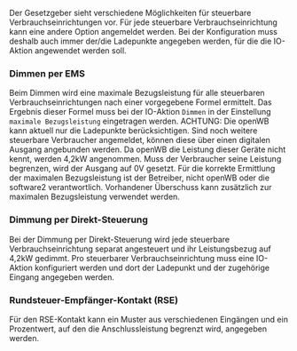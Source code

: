 Der Gesetzgeber sieht verschiedene Möglichkeiten für steuerbare Verbrauchseinrichtungen vor. Für jede steuerbare Verbrauchseinrichtung kann eine andere Option angemeldet werden. Bei der Konfiguration muss deshalb auch immer der/die Ladepunkte angegeben werden, für die die IO-Aktion angewendet werden soll.

### Dimmen per EMS

Beim Dimmen wird eine maximale Bezugsleistung für alle steuerbaren Verbrauchseinrichtungen nach einer vorgegebene Formel ermittelt. Das Ergebnis dieser Formel muss bei der IO-Aktion `Dimmen` in der Einstellung `maximale Bezugsleistung` eingetragen werden. ACHTUNG: Die openWB kann aktuell nur die Ladepunkte berücksichtigen. Sind noch weitere steuerbare Verbraucher angemeldet, können diese über einen digitalen Ausgang angebunden werden. Da openWB die Leistung dieser Geräte nicht kennt, werden 4,2kW angenommen. Muss der Verbraucher seine Leistung begrenzen, wird der Ausgang auf 0V gesetzt. Für die korrekte Ermittlung der maximalen Bezugsleistung ist der Betreiber, nicht openWB oder die software2 verantwortlich.
Vorhandener Überschuss kann zusätzlich zur maximalen Bezugsleistung verwendet werden.

### Dimmung per Direkt-Steuerung

Bei der Dimmung per Direkt-Steuerung wird jede steuerbare Verbrauchseinrichtung separat angesteuert und ihr Leistungsbezug auf 4,2kW gedimmt.
Pro steuerbarer Verbrauchseinrichtung muss eine IO-Aktion konfiguriert werden und dort der Ladepunkt und der zugehörige Eingang angegeben werden.

### Rundsteuer-Empfänger-Kontakt (RSE)

Für den RSE-Kontakt kann ein Muster aus verschiedenen Eingängen und ein Prozentwert, auf den die Anschlussleistung begrenzt wird, angegeben werden.
